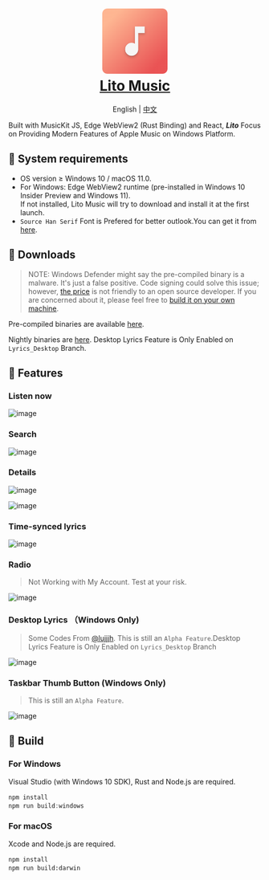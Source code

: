 <h1 align="center">
  <a href="#readme">
    <img src="/logo.png" width="130" height="130" alt="Lito Music" /><br />
    Lito Music
  </a>
</h1>

<p align="center">
  English
  |
  <a href="README-cn.md">中文</a>
</p>

<p align="center">
  
  Built with MusicKit JS, Edge WebView2 (Rust Binding) and React, *<strong>Lito</strong>* Focus on Providing Modern Features of Apple Music on Windows Platform.
</p>

## 🥥 System requirements

- OS version ≥ Windows 10 / macOS 11.0.
- For Windows: Edge WebView2 runtime (pre-installed in Windows 10 Insider Preview and Windows 11).  
  If not installed, Lito Music will try to download and install it at the first launch.
- `Source Han Serif` Font is Prefered for better outlook.You can get it from [here](https://github.com/adobe-fonts/source-han-serif).

## 🥗 Downloads

> NOTE: Windows Defender might say the pre-compiled binary is a malware. It's just a false positive.
> Code signing could solve this issue; however, [the price](https://www.google.com/search?q=code+signing+certificates+price)
> is not friendly to an open source developer. If you are concerned about it, please feel free to [build it on your own machine](#build).

Pre-compiled binaries are available [here][releases].

Nightly binaries are [here](https://github.com/lx200916/lito/actions). Desktop Lyrics Feature is Only Enabled on `Lyrics_Desktop` Branch.




## 🍱  Features

### Listen now

![image](https://user-images.githubusercontent.com/44310445/137575542-f6801755-3c63-426d-a704-6edbf2afad01.png)

### Search

![image](https://user-images.githubusercontent.com/44310445/136697622-e9c5b484-0979-4f74-accb-195cc84a7445.png)

### Details

![image](https://user-images.githubusercontent.com/44310445/137575562-6082927b-76ac-4cbe-b218-999598ba12df.png)

![image](https://user-images.githubusercontent.com/44310445/137575691-3ccdd82f-cc74-4fc3-be60-bce48abaefb4.png)
### Time-synced lyrics

![image](https://user-images.githubusercontent.com/44310445/137575591-85736317-d17f-49d9-ad0d-5881239c0226.png)
### Radio
> Not Working with My Account. Test at your risk.

![image](https://user-images.githubusercontent.com/44310445/137575534-653ba362-4810-4e23-85dd-59623e4e5e9a.png)

### Desktop Lyrics （Windows Only)
> Some Codes From [@lujjjh](https://github.com/lujjjh/iLyrics). 
> This is still an `Alpha Feature`.Desktop Lyrics Feature is Only Enabled on `Lyrics_Desktop` Branch

![image](https://user-images.githubusercontent.com/44310445/137617076-c65d04f7-5c51-404b-9c6a-3636cdbad013.png)

### Taskbar Thumb Button (Windows Only)
> This is still an `Alpha Feature`.

![image](https://user-images.githubusercontent.com/44310445/141638183-fecf1ed6-d400-408f-8875-a0b4cdce8364.png)


## 🍲 Build 

### For Windows

Visual Studio (with Windows 10 SDK), Rust and Node.js are required.

```powershell
npm install
npm run build:windows
```

### For macOS

Xcode and Node.js are required.

```sh
npm install
npm run build:darwin
```

[releases]: https://github.com/lujjjh/lito/releases
